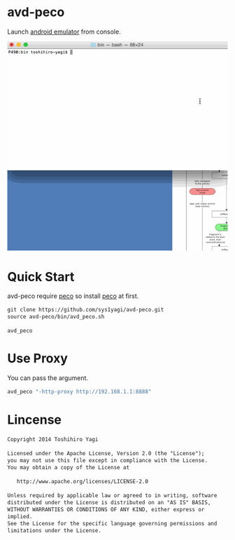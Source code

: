 avd-peco
===============

Launch [android emulator](http://developer.android.com/tools/help/emulator.html) from console.

![](static/demo.gif)

# Quick Start 

avd-peco require [peco](https://github.com/peco/peco) so install [peco](https://github.com/peco/peco) at first.

```
git clone https://github.com/sys1yagi/avd-peco.git
source avd-peco/bin/avd_peco.sh

avd_peco 
```

# Use Proxy

You can pass the argument.

```sh
avd_peco "-http-proxy http://192.168.1.1:8888"
```

# Lincense

```
Copyright 2014 Toshihiro Yagi

Licensed under the Apache License, Version 2.0 (the "License");
you may not use this file except in compliance with the License.
You may obtain a copy of the License at

   http://www.apache.org/licenses/LICENSE-2.0

Unless required by applicable law or agreed to in writing, software
distributed under the License is distributed on an "AS IS" BASIS,
WITHOUT WARRANTIES OR CONDITIONS OF ANY KIND, either express or implied.
See the License for the specific language governing permissions and
limitations under the License.
```
